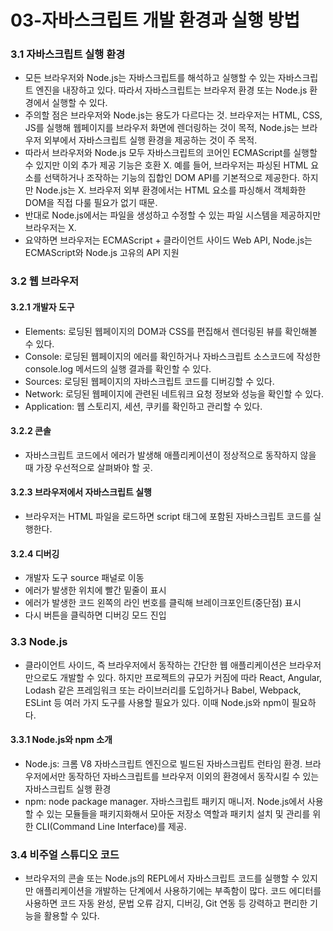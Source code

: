 # 03-자바스크립트 개발 환경과 실행 방법

### 3.1 자바스크립트 실행 환경

* 모든 브라우저와 Node.js는 자바스크립트를 해석하고 실행할 수 있는 자바스크립트 엔진을 내장하고 있다. 따라서 자바스크립트는 브라우저 환경 또는 Node.js 환경에서 실행할 수 있다.
* 주의할 점은 브라우저와 Node.js는 용도가 다르다는 것. 브라우저는 HTML, CSS, JS를 실행해 웹페이지를 브라우저 화면에 렌더링하는 것이 목적, Node.js는 브라우저 외부에서 자바스크립트 실행 환경을 제공하는 것이 주 목적.
* 따라서 브라우저와 Node.js 모두 자바스크립트의 코어인 ECMAScript를 실행할 수 있지만 이외 추가 제공 기능은 호환 X. 예를 들어, 브라우저는 파싱된 HTML 요소를 선택하거나 조작하는 기능의 집합인 DOM API를 기본적으로 제공한다. 하지만 Node.js는 X. 브라우저 외부 환경에서는 HTML 요소를 파싱해서 객체화한 DOM을 직접 다룰 필요가 없기 때문.
* 반대로 Node.js에서는 파일을 생성하고 수정할 수 있는 파일 시스템을 제공하지만 브라우저는 X.
* 요약하면 브라우저는 ECMAScript + 클라이언트 사이드 Web API, Node.js는 ECMAScript와 Node.js 고유의 API 지원

### 3.2 웹 브라우저

#### 3.2.1 개발자 도구

* Elements: 로딩된 웹페이지의 DOM과 CSS를 편집해서 렌더링된 뷰를 확인해볼 수 있다.
* Console: 로딩된 웹페이지의 에러를 확인하거나 자바스크립트 소스코드에 작성한 console.log 메서드의 실행 결과를 확인할 수 있다.
* Sources: 로딩된 웹페이지의 자바스크립트 코드를 디버깅할 수 있다.
* Network: 로딩된 웹페이지에 관련된 네트워크 요청 정보와 성능을 확인할 수 있다.
* Application: 웹 스토리지, 세션, 쿠키를 확인하고 관리할 수 있다.

#### 3.2.2 콘솔

* 자바스크립트 코드에서 에러가 발생해 애플리케이션이 정상적으로 동작하지 않을 때 가장 우선적으로 살펴봐야 할 곳.

#### 3.2.3 브라우저에서 자바스크립트 실행

* 브라우저는 HTML 파일을 로드하면 script 태그에 포함된 자바스크립트 코드를 실행한다.

#### 3.2.4 디버깅

* 개발자 도구 source 패널로 이동
* 에러가 발생한 위치에 빨간 밑줄이 표시
* 에러가 발생한 코드 왼쪽의 라인 번호를 클릭해 브레이크포인트(중단점) 표시
* 다시 버튼을 클릭하면 디버깅 모드 진입

### 3.3 Node.js

* 클라이언트 사이드, 즉 브라우저에서 동작하는 간단한 웹 애플리케이션은 브라우저만으로도 개발할 수 있다. 하지만 프로젝트의 규모가 커짐에 따라 React, Angular, Lodash 같은 프레임워크 또는 라이브러리를 도입하거나 Babel, Webpack, ESLint 등 여러 가지 도구를 사용할 필요가 있다. 이때 Node.js와 npm이 필요하다.

#### 3.3.1 Node.js와 npm 소개

* Node.js: 크롬 V8 자바스크립트 엔진으로 빌드된 자바스크립트 런타임 환경. 브라우저에서만 동작하던 자바스크립트를 브라우저 이외의 환경에서 동작시킬 수 있는 자바스크립트 실행 환경
* npm: node package manager. 자바스크립트 패키지 매니저. Node.js에서 사용할 수 있는 모듈들을 패키지화해서 모아둔 저장소 역할과 패키치 설치 및 관리를 위한 CLI(Command Line Interface)를 제공.

### 3.4 비주얼 스튜디오 코드

* 브라우저의 콘솔 또는 Node.js의 REPL에서 자바스크립트 코드를 실행할 수 있지만 애플리케이션을 개발하는 단계에서 사용하기에는 부족함이 많다. 코드 에디터를 사용하면 코드 자동 완성, 문법 오류 감지, 디버깅, Git 연동 등 강력하고 편리한 기능을 활용할 수 있다.
